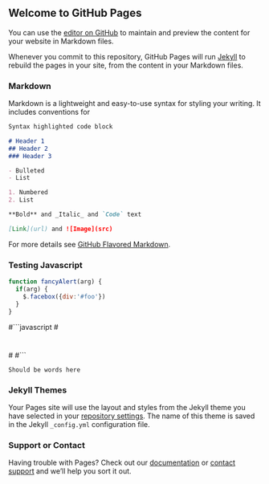 ## Welcome to GitHub Pages

You can use the [editor on GitHub](https://github.com/seismosmsr/GnomeGrownGarden/edit/master/index.md) to maintain and preview the content for your website in Markdown files.

Whenever you commit to this repository, GitHub Pages will run [Jekyll](https://jekyllrb.com/) to rebuild the pages in your site, from the content in your Markdown files.

### Markdown

Markdown is a lightweight and easy-to-use syntax for styling your writing. It includes conventions for

```markdown
Syntax highlighted code block

# Header 1
## Header 2
### Header 3

- Bulleted
- List

1. Numbered
2. List

**Bold** and _Italic_ and `Code` text

[Link](url) and ![Image](src)
```

For more details see [GitHub Flavored Markdown](https://guides.github.com/features/mastering-markdown/).

### Testing Javascript

```javascript
function fancyAlert(arg) {
  if(arg) {
    $.facebox({div:'#foo'})
  }
}
```

#```javascript
#<div id="text"></div>
# 
#<script>
#document.getElementById("text").innerHTML = "Text added by JavaScript code (inside index.md)";
#</script>
#```

<script src="https://code.jquery.com/jquery-3.2.1.min.js"></script>
<script src="/demo.js"></script>
```
Should be words here
```
<script src="https://code.jquery.com/jquery-3.2.1.min.js"></script>
<script src="/demo.js"></script>

<div id="text"></div>

### Jekyll Themes

Your Pages site will use the layout and styles from the Jekyll theme you have selected in your [repository settings](https://github.com/seismosmsr/GnomeGrownGarden/settings). The name of this theme is saved in the Jekyll `_config.yml` configuration file.

### Support or Contact

Having trouble with Pages? Check out our [documentation](https://help.github.com/categories/github-pages-basics/) or [contact support](https://github.com/contact) and we’ll help you sort it out.
